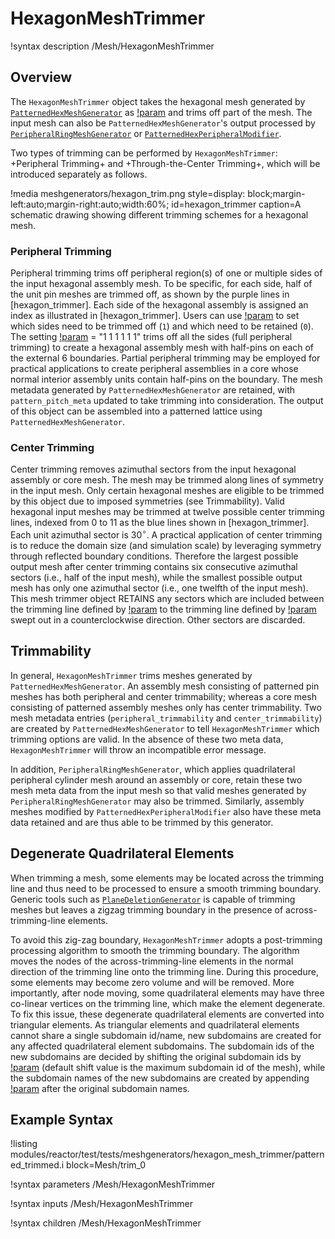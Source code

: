 # HexagonMeshTrimmer

!syntax description /Mesh/HexagonMeshTrimmer

## Overview

The `HexagonMeshTrimmer` object takes the hexagonal mesh generated by [`PatternedHexMeshGenerator`](/PatternedHexMeshGenerator.md) as [!param](/Mesh/HexagonMeshTrimmer/input) and trims off part of the mesh. The input mesh can also be `PatternedHexMeshGenerator`'s output processed by [`PeripheralRingMeshGenerator`](/PeripheralRingMeshGenerator.md) or [`PatternedHexPeripheralModifier`](/PatternedHexPeripheralModifier.md).

Two types of trimming can be performed by `HexagonMeshTrimmer`: +Peripheral Trimming+ and +Through-the-Center Trimming+, which will be introduced separately as follows.

!media meshgenerators/hexagon_trim.png
      style=display: block;margin-left:auto;margin-right:auto;width:60%;
      id=hexagon_trimmer
      caption=A schematic drawing showing different trimming schemes for a hexagonal mesh.

### Peripheral Trimming

Peripheral trimming trims off peripheral region(s) of one or multiple sides of the input hexagonal assembly mesh. To be specific, for each side, half of the unit pin meshes are trimmed off, as shown by the purple lines in [hexagon_trimmer]. Each side of the hexagonal assembly is assigned an index as illustrated in [hexagon_trimmer]. Users can use [!param](/Mesh/HexagonMeshTrimmer/trim_peripheral_region) to set which sides need to be trimmed off (`1`) and which need to be retained (`0`). The setting [!param](/Mesh/HexagonMeshTrimmer/trim_peripheral_region) = "1 1 1 1 1 1"  trims off all the sides (full peripheral trimming) to create a hexagonal assembly mesh with half-pins on each of the external 6 boundaries. Partial peripheral trimming may be employed for practical applications to create peripheral assemblies in a core whose normal interior assembly units contain half-pins on the boundary. The mesh metadata generated by `PatternedHexMeshGenerator` are retained, with `pattern_pitch_meta` updated to take trimming into consideration. The output of this object can be assembled into a patterned lattice using  `PatternedHexMeshGenerator`.

### Center Trimming

Center trimming removes azimuthal sectors from the input hexagonal assembly or core mesh. The mesh may be trimmed along lines of symmetry in the input mesh. Only certain hexagonal meshes are eligible to be trimmed by this object due to imposed symmetries (see Trimmability). Valid hexagonal input meshes may be trimmed at twelve possible center trimming lines, indexed from 0 to 11 as the blue lines shown in [hexagon_trimmer]. Each unit azimuthal sector is 30$^{\circ}$. A practical application of center trimming is to reduce the domain size (and simulation scale) by leveraging symmetry through reflected boundary conditions. Therefore the largest possible output mesh after center trimming contains six consecutive azimuthal sectors (i.e., half of the input mesh), while the smallest possible output mesh has only one azimuthal sector (i.e., one twelfth of the input mesh). This mesh trimmer object RETAINS any sectors which are included between the trimming line defined by [!param](/Mesh/HexagonMeshTrimmer/center_trim_starting_index) to the trimming line defined by [!param](/Mesh/HexagonMeshTrimmer/center_trim_ending_index) swept out in a counterclockwise direction. Other sectors are discarded.

## Trimmability

In general, `HexagonMeshTrimmer` trims meshes generated by `PatternedHexMeshGenerator`. An assembly mesh consisting of patterned pin meshes has both peripheral and center trimmability; whereas a core mesh consisting of patterned assembly meshes only has center trimmability.  Two mesh metadata entries (`peripheral_trimmability` and `center_trimmability`) are created by `PatternedHexMeshGenerator` to tell `HexagonMeshTrimmer` which trimming options are valid. In the absence of these two meta data, `HexagonMeshTrimmer` will throw an incompatible error message.

In addition, `PeripheralRingMeshGenerator`, which applies quadrilateral peripheral cylinder mesh around an assembly or core, retain these two mesh meta data from the input mesh so that valid meshes generated by `PeripheralRingMeshGenerator` may also be trimmed. Similarly, assembly meshes modified by `PatternedHexPeripheralModifier` also have these meta data retained and are thus able to be trimmed by this generator.

## Degenerate Quadrilateral Elements

When trimming a mesh, some elements may be located across the trimming line and thus need to be processed to ensure a smooth trimming boundary. Generic tools such as [`PlaneDeletionGenerator`](/PlaneDeletionGenerator.md) is capable of trimming meshes but leaves a zigzag trimming boundary in the presence of across-trimming-line elements.

To avoid this zig-zag boundary, `HexagonMeshTrimmer` adopts a post-trimming processing algorithm to smooth the trimming boundary. The algorithm moves the nodes of the across-trimming-line elements in the normal direction of the trimming line onto the trimming line. During this procedure, some elements may become zero volume and will be removed. More importantly, after node moving, some quadrilateral elements may have three co-linear vertices on the trimming line, which make the element degenerate. To fix this issue, these degenerate quadrilateral elements are converted into triangular elements. As triangular elements and quadrilateral elements cannot share a single subdomain id/name, new subdomains are created for any affected quadrilateral element subdomains. The subdomain ids of the new subdomains are decided by shifting the original subdomain ids by [!param](/Mesh/HexagonMeshTrimmer/tri_elem_subdomain_shift) (default shift value is the maximum subdomain id of the mesh), while the subdomain names of the new subdomains are created by appending [!param](/Mesh/HexagonMeshTrimmer/tri_elem_subdomain_name_suffix) after the original subdomain names.

## Example Syntax

!listing modules/reactor/test/tests/meshgenerators/hexagon_mesh_trimmer/patterned_trimmed.i block=Mesh/trim_0

!syntax parameters /Mesh/HexagonMeshTrimmer

!syntax inputs /Mesh/HexagonMeshTrimmer

!syntax children /Mesh/HexagonMeshTrimmer
